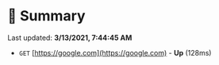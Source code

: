 # 📖 Summary
Last updated: **3/13/2021, 7:44:45 AM**

- `GET` [https://google.com](https://google.com) - **Up** (128ms)
